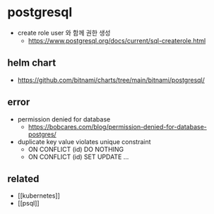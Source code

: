 # postgresql

- create role
  user 와 함께 권한 생성
  + https://www.postgresql.org/docs/current/sql-createrole.html
## helm chart
+ https://github.com/bitnami/charts/tree/main/bitnami/postgresql/

## error
- permission denied for database 
  + https://bobcares.com/blog/permission-denied-for-database-postgres/
- duplicate key value violates unique constraint 
  - ON CONFLICT (id) DO NOTHING
  - ON CONFLICT (id) SET UPDATE ...

## related
- [[kubernetes]]
- [[psql]]
